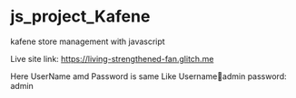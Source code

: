 # js_project_Kafene
kafene store management with javascript 

Live site link: https://living-strengthened-fan.glitch.me

Here UserName amd Password is same Like 
Username🏸admin
password: admin

